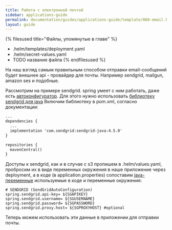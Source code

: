 ```yaml
---
title: Работа с электронной почтой
sidebar: applications-guide
permalink: documentation/guides/applications-guide/template/060-email.html
layout: guide
---
```


{% filesused title="Файлы, упомянутые в главе" %}
- .helm/templates/deployment.yaml
- .helm/secret-values.yaml
- TODO название файла
{% endfilesused %}

На наш взгляд самым правильным способом отправки email-сообщений будет внешнее api - провайдер для почты. Например sendgrid, mailgun, amazon ses и подобные.

Рассмотрим на примере sendgrid. spring умеет с ним работать, даже есть [автоконфигуратор](https://docs.spring.io/spring-boot/docs/current/api/org/springframework/boot/autoconfigure/sendgrid/SendGridAutoConfiguration.html). Для этого нужно использовать [библиотеку sendgrid для java](https://github.com/sendgrid/sendgrid-java)
Включим библиотеку в pom.xml, согласно документации:
```xml
...
dependencies {
  ...
  implementation 'com.sendgrid:sendgrid-java:4.5.0'
}

repositories {
  mavenCentral()
}
```

Доступы к sendgrid, как и в случае с s3 пропишем в .helm/values.yaml, пробросим их в виде переменных окружения в наше приложение через deployment, а в коде (в application.properties) сопоставим [java-переменные](https://docs.spring.io/spring-boot/docs/current/reference/html/appendix-application-properties.html) используемые в коде и переменные окружения:

```
# SENDGRID (SendGridAutoConfiguration)
spring.sendgrid.api-key= ${SGAPIKEY}
spring.sendgrid.username= ${SGUSERNAME}
spring.sendgrid.password= ${SGPASSWORD}
spring.sendgrid.proxy.host= ${SGPROXYHOST} #optional
```

Теперь можем использовать эти данные в приложении для отправки почты.

